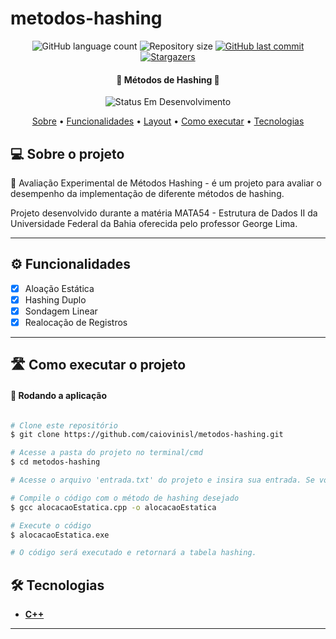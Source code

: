 # metodos-hashing

<p align="center">
  <img alt="GitHub language count" src="https://img.shields.io/github/languages/count/caiovinisl/metodos-hashing?color=%2304D361">

  <img alt="Repository size" src="https://img.shields.io/github/repo-size/caiovinisl/metodos-hashing">
  
  <a href="https://github.com/caiovinisl/metodos-hashing/commits/main">
    <img alt="GitHub last commit" src="https://img.shields.io/github/last-commit/caiovinisl/metodos-hashing">
  </a>
   
   <a href="https://github.com/caiovinisl/metodos-hashing/stargazers">
    <img alt="Stargazers" src="https://img.shields.io/github/stars/caiovinisl/metodos-hashing?style=social">
  </a>
  
 
</p>

<h4 align="center"> 
	🚧 Métodos de Hashing 🚧
</h4>

<p align="center">
	<img alt="Status Em Desenvolvimento" src="https://img.shields.io/badge/STATUS-EM%20DESENVOLVIMENTO-green">
	<!-- <img alt="Status Concluído" src="https://img.shields.io/badge/STATUS-CONCLU%C3%8DDO-brightgreen"> -->
</p>

<p align="center">
 <a href="#-sobre-o-projeto">Sobre</a> •
 <a href="#-funcionalidades">Funcionalidades</a> •
 <a href="#-layout">Layout</a> • 
 <a href="#-como-executar-o-projeto">Como executar</a> • 
 <a href="#-tecnologias">Tecnologias</a>
</p>

## 💻 Sobre o projeto

📄 Avaliação Experimental de Métodos Hashing - é um projeto para avaliar o desempenho da implementação de diferente métodos de hashing.

Projeto desenvolvido durante a matéria MATA54 - Estrutura de Dados II da Universidade Federal da Bahia oferecida pelo professor George Lima.

---

## ⚙️ Funcionalidades

- [x] Aloação Estática
- [x] Hashing Duplo
- [x] Sondagem Linear
- [x] Realocação de Registros

---

## 🛣️ Como executar o projeto

#### 🎲 Rodando a aplicação

```bash

# Clone este repositório
$ git clone https://github.com/caiovinisl/metodos-hashing.git

# Acesse a pasta do projeto no terminal/cmd
$ cd metodos-hashing

# Acesse o arquivo 'entrada.txt' do projeto e insira sua entrada. Se você deixar esse arquivo vazio ele irá executar aleatóriamente alguma das entradas do diretório ./entradas.

# Compile o código com o método de hashing desejado
$ gcc alocacaoEstatica.cpp -o alocacaoEstatica

# Execute o código
$ alocacaoEstatica.exe

# O código será executado e retornará a tabela hashing.

```

## 🛠 Tecnologias

- **[C++](https://cplusplus.com/)**

---
